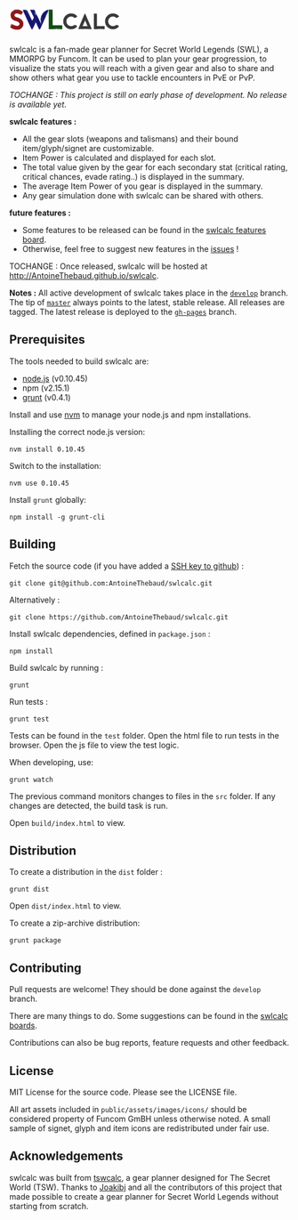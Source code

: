 ![swlcalc](/public/assets/images/logos/swlcalc_w200.png)
=======

swlcalc is a fan-made gear planner for Secret World Legends (SWL), a MMORPG by Funcom. It can be used to plan your gear progression, to visualize the stats you will reach with a given gear and also to share and show others what gear you use to tackle encounters in PvE or PvP.

*TOCHANGE : This project is still on early phase of development. No release is available yet.*

**swlcalc features :**
* All the gear slots (weapons and talismans) and their bound item/glyph/signet are customizable.
* Item Power is calculated and displayed for each slot.
* The total value given by the gear for each secondary stat (critical rating, critical chances, evade rating..) is displayed in the summary.
* The average Item Power of you gear is displayed in the summary.
* Any gear simulation done with swlcalc can be shared with others.

**future features :**
* Some features to be released can be found in the [swlcalc features board](https://github.com/AntoineThebaud/swlcalc/projects/1).
* Otherwise, feel free to suggest new features in the [issues](https://github.com/AntoineThebaud/swlcalc/issues) !

TOCHANGE : Once released, swlcalc will be hosted at http://AntoineThebaud.github.io/swlcalc.

**Notes :** All active development of swlcalc takes place in the [`develop`](https://github.com/AntoineThebaud/swlcalc/tree/develop) branch. The tip of [`master`](https://github.com/AntoineThebaud/swlcalc/tree/master) always points to the latest, stable release. All releases are tagged. The latest release is deployed to the [`gh-pages`](https://github.com/joakibj/tswcalc/tree/gh-pages) branch.

Prerequisites
--------
The tools needed to build swlcalc are:
* [node.js](http://nodejs.org/) (v0.10.45)
* npm (v2.15.1)
* [grunt](http://gruntjs.com/) (v0.4.1)

Install and use [nvm](https://github.com/creationix/nvm) to manage your node.js and npm installations.

Installing the correct node.js version:

    nvm install 0.10.45

Switch to the installation:

    nvm use 0.10.45

Install `grunt` globally:

    npm install -g grunt-cli

Building
--------
Fetch the source code (if you have added a [SSH key to github](https://help.github.com/articles/generating-ssh-keys)) :

    git clone git@github.com:AntoineThebaud/swlcalc.git

Alternatively :

    git clone https://github.com/AntoineThebaud/swlcalc.git

Install swlcalc dependencies, defined in `package.json` :

    npm install

Build swlcalc by running :

    grunt

Run tests :

    grunt test

Tests can be found in the `test` folder. Open the html file to run tests in the browser. Open the js file to view the test logic.

When developing, use:
    
    grunt watch

The previous command monitors changes to files in the `src` folder. If any changes are detected, the build task is run.

Open `build/index.html` to view.

Distribution
------------
To create a distribution in the `dist` folder : 

    grunt dist

Open `dist/index.html` to view.

To create a zip-archive distribution:

    grunt package

Contributing
------------
Pull requests are welcome! They should be done against the `develop` branch.

There are many things to do. Some suggestions can be found in the [swlcalc boards](https://github.com/AntoineThebaud/swlcalc/projects). 

Contributions can also be bug reports, feature requests and other feedback.

License
-------
MIT License for the source code. Please see the LICENSE file.

All art assets included in `public/assets/images/icons/` should be considered property of Funcom GmBH unless otherwise noted. A small sample of signet, glyph and item icons are redistributed under fair use.

Acknowledgements
----------------
swlcalc was built from [tswcalc](https://github.com/joakibj/tswcalc), a gear planner designed for The Secret World (TSW). Thanks to [Joakibj](https://github.com/joakibj) and all the contributors of this project that made possible to create a gear planner for Secret World Legends without starting from scratch.
